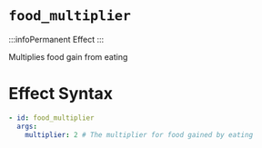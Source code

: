 # `food_multiplier`
:::infoPermanent Effect
:::

Multiplies food gain from eating

# Effect Syntax
```yaml
- id: food_multiplier
  args:
    multiplier: 2 # The multiplier for food gained by eating
```